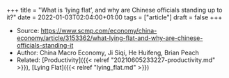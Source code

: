 +++
title = "What is ‘lying flat’, and why are Chinese officials standing up to it?"
date = 2022-01-03T02:04:00+01:00
tags = ["article"]
draft = false
+++

-   Source: <https://www.scmp.com/economy/china-economy/article/3153362/what-lying-flat-and-why-are-chinese-officials-standing-it>
-   Author: China Macro Economy, Ji Siqi, He Huifeng, Brian Peach
-   Related: [Productivity]({{< relref "20210605233227-productivity.md" >}}), [Lying Flat]({{< relref "lying_flat.md" >}})
